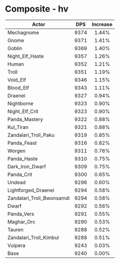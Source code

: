 # Composite - hv
| Actor | DPS | Increase |
|---|:---:|:---:|
|Mechagnome|9374|1.44%|
|Gnome|9371|1.41%|
|Goblin|9369|1.40%|
|Night_Elf_Haste|9357|1.26%|
|Human|9352|1.21%|
|Troll|9351|1.19%|
|Void_Elf|9346|1.15%|
|Blood_Elf|9343|1.11%|
|Draenei|9327|0.94%|
|Nightborne|9323|0.90%|
|Night_Elf_Crit|9323|0.90%|
|Panda_Mastery|9322|0.88%|
|Kul_Tiran|9321|0.88%|
|Zandalari_Troll_Paku|9319|0.85%|
|Panda_Feast|9316|0.82%|
|Worgen|9311|0.76%|
|Panda_Haste|9310|0.75%|
|Dark_Iron_Dwarf|9309|0.75%|
|Panda_Crit|9300|0.65%|
|Undead|9296|0.60%|
|Lightforged_Draenei|9294|0.58%|
|Zandalari_Troll_Bwonsamdi|9294|0.58%|
|Dwarf|9292|0.56%|
|Panda_Vers|9291|0.55%|
|Maghar_Orc|9290|0.53%|
|Tauren|9288|0.52%|
|Zandalari_Troll_Kimbul|9288|0.51%|
|Vulpera|9243|0.03%|
|Base|9240|0.00%|
